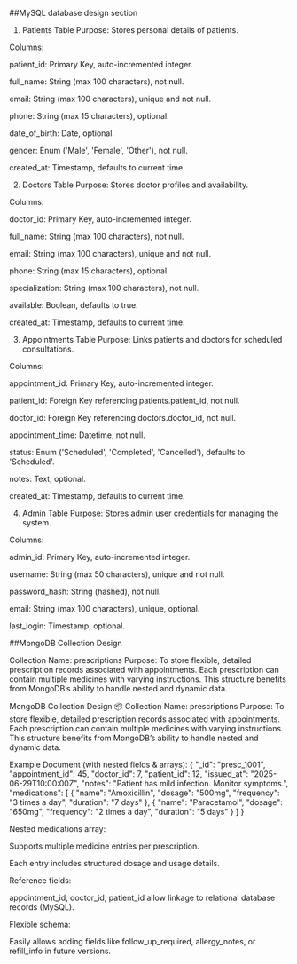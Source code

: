 ##MySQL database design section
1. Patients Table
Purpose: Stores personal details of patients.

Columns:

patient_id: Primary Key, auto-incremented integer.

full_name: String (max 100 characters), not null.

email: String (max 100 characters), unique and not null.

phone: String (max 15 characters), optional.

date_of_birth: Date, optional.

gender: Enum ('Male', 'Female', 'Other'), not null.

created_at: Timestamp, defaults to current time.

2. Doctors Table
Purpose: Stores doctor profiles and availability.

Columns:

doctor_id: Primary Key, auto-incremented integer.

full_name: String (max 100 characters), not null.

email: String (max 100 characters), unique and not null.

phone: String (max 15 characters), optional.

specialization: String (max 100 characters), not null.

available: Boolean, defaults to true.

created_at: Timestamp, defaults to current time.

3. Appointments Table
Purpose: Links patients and doctors for scheduled consultations.

Columns:

appointment_id: Primary Key, auto-incremented integer.

patient_id: Foreign Key referencing patients.patient_id, not null.

doctor_id: Foreign Key referencing doctors.doctor_id, not null.

appointment_time: Datetime, not null.

status: Enum ('Scheduled', 'Completed', 'Cancelled'), defaults to 'Scheduled'.

notes: Text, optional.

created_at: Timestamp, defaults to current time.

4. Admin Table
Purpose: Stores admin user credentials for managing the system.

Columns:

admin_id: Primary Key, auto-incremented integer.

username: String (max 50 characters), unique and not null.

password_hash: String (hashed), not null.

email: String (max 100 characters), unique, optional.

last_login: Timestamp, optional.

##MongoDB Collection Design

Collection Name: prescriptions
Purpose:
To store flexible, detailed prescription records associated with appointments. Each prescription can contain multiple medicines with varying instructions. This structure benefits from MongoDB’s ability to handle nested and dynamic data.

MongoDB Collection Design
📦 Collection Name: prescriptions
Purpose:
To store flexible, detailed prescription records associated with appointments. Each prescription can contain multiple medicines with varying instructions. This structure benefits from MongoDB’s ability to handle nested and dynamic data.

Example Document (with nested fields & arrays):
{
  "_id": "presc_1001",
  "appointment_id": 45,
  "doctor_id": 7,
  "patient_id": 12,
  "issued_at": "2025-06-29T10:00:00Z",
  "notes": "Patient has mild infection. Monitor symptoms.",
  "medications": [
    {
      "name": "Amoxicillin",
      "dosage": "500mg",
      "frequency": "3 times a day",
      "duration": "7 days"
    },
    {
      "name": "Paracetamol",
      "dosage": "650mg",
      "frequency": "2 times a day",
      "duration": "5 days"
    }
  ]
}

Nested medications array:

Supports multiple medicine entries per prescription.

Each entry includes structured dosage and usage details.

Reference fields:

appointment_id, doctor_id, patient_id allow linkage to relational database records (MySQL).

Flexible schema:

Easily allows adding fields like follow_up_required, allergy_notes, or refill_info in future versions.


